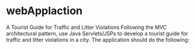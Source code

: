 # webApplaction
A Tourist Guide for Traffic and Litter Violations
Following the MVC architectural pattern,  use Java Servlets/JSPs to develop a tourist guide for traffic
and litter violations in a city. The application should do the following:
